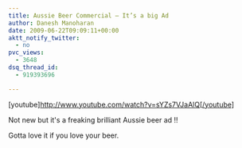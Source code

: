 ```yaml
---
title: Aussie Beer Commercial – It’s a big Ad
author: Danesh Manoharan
date: 2009-06-22T09:09:11+00:00
aktt_notify_twitter:
  - no
pvc_views:
  - 3648
dsq_thread_id:
  - 919393696

---
```

[youtube]http://www.youtube.com/watch?v=sYZs7VJaAlQ[/youtube]

Not new but it's a freaking brilliant Aussie beer ad !!

Gotta love it if you love your beer.